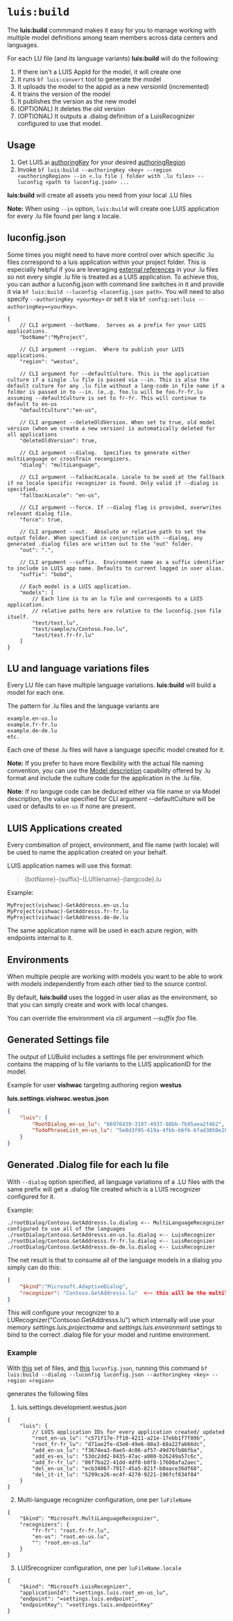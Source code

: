 # `luis:build`
The **luis:build** commmand makes it easy for you to manage working with multiple model definitions among team members across data centers and languages.

For each LU file (and its language variants) **luis:build** will do the following:

1. If there isn't a LUIS AppId for the model, it will create one
2. It runs `bf luis:convert` tool to generate the model
3. It uploads the model to the appid as a new versionId (incremented)
4. It trains the version of the model 
5. It publishes the version as the new model
6. (OPTIONAL) It deletes the old version
7. (OPTIONAL) It outputs a .dialog definition of a LuisRecognizer configured to use that model.

## Usage

1. Get LUIS.ai [authoringKey][1] for your desired [authoringRegion][2]
2. Invoke `bf luis:build --authoringKey <key> --region <authoringRegion> --in <.lu file | folder with .lu files> --luconfig <path to luconfig.json> ...`

**luis:build** will create all assets you need from your local .LU files

**Note:** When using `--in` option, `luis:build` will create one LUIS application for every .lu file found per lang x locale.

## luconfig.json
Some times you might need to have more control over which specific .lu files correspond to a luis application within your project folder. This is especially helpful if you are leveraging [external references][3] in your .lu files so not every single .lu file is treated as a LUIS application. To achieve this, you can author a luconfig.json with command line switches in it and provide it via `bf luis:build --luconfig <luconfig.json path>`.  You will need to also specify `--authoringKey <yourKey>` or set it via `bf config:set:luis --authoringKey=<yourKey>`.

```jsonc
{
    // CLI argument --botName.  Serves as a prefix for your LUIS applications.
    "botName":"MyProject",

    // CLI argument --region.  Where to publish your LUIS applications.
    "region": "westus",
    
    // CLI argument for --defaultCulture. This is the application culture if a single .lu file is passed via --in. This is also the default culture for any .lu file without a lang-code in file name if a folder is passed in to --in. (e,.g. foo.lu will be foo.fr-fr.lu assuming --defaultCulture is set to fr-fr. This will continue to default to en-us
    "defaultCulture":"en-us",
    
    // CLI argument --deleteOldVersion. When set to true, old model version (when we create a new version) is automatically deleted for all applications
    "deleteOldVersion": true, 
        
    // CLI argument --dialog.  Specifies to generate either multiLanguage or crossTrain recongizers. 
    "dialog": "multiLanguage",

    // CLI argument --falbackLocale. Locale to be used at the fallback if no locale specific recognizer is found. Only valid if --dialog is specified.
    "fallbackLocale": "en-us",
    
    // CLI argument --force. If --dialog flag is provided, overwrites relevant dialog file.
    "force": true,  
    
    // CLI argument --out.  Absolute or relative path to set the output folder. When specified in conjunction with --dialog, any generated .dialog files are written out to the "out" folder.
    "out": ".",

    // CLI argument --suffix.  Environment name as a suffix identifier to include in LUIS app name. Defaults to current logged in user alias.
    "suffix": "bobd",

    // Each model is a LUIS application.
    "models": [
        // Each line is to an lu file and corresponds to a LUIS application. 
        // relative paths here are relative to the luconfig.json file itself. 
        "test/test.lu",
        "test/sample/x/Contoso.Foo.lu",
        "test/test.fr-fr.lu"
    ]
}
```

## LU and language variations files
Every LU file can have multiple language variations.  **luis:build** will build a model for each one.

The pattern for .lu files and the language variants are

```
example.en-us.lu
example.fr-fr.lu
example.de-de.lu
etc.
```

Each one of these .lu files will have a language specific model created for it.

**Note:** If you prefer to have more flexibility with the actual file naming convention, you can use the [Model description][4] capability offered by .lu format and include the culture code for the application in the .lu file. 

**Note:** If no languge code can be deduced either via file name or via Model description, the value specified for CLI argument --defaultCulture will be used or defaults to `en-us` if none are present.

## LUIS Applications created

Every combination of project, environment, and file name (with locale) will be used to name the application created on your behalf.

LUIS application names will use this format:

> {botName}-{suffix}-{LUfilename}-{langcode}.lu

Example:

```
MyProject(vishwac)-GetAddresss.en-us.lu
MyProject(vishwac)-GetAddresss.fr-fr.lu
MyProject(vishwac)-GetAddresss.de-de.lu
```

The same application name will be used in each azure region, with endpoints internal to it.

## Environments

When multiple people are working with models you want to be able to work with models independently from each other tied to the source control.

By default, **luis:build** uses the logged in user alias as the environment, so that you can simply create and work with local changes.  

You can override the environment via cli argument *--suffix foo* file.

## Generated Settings file
The output of LUBuild includes a settings file per environment which contains the mapping of lu file variants to the LUIS applicationID for the model.

Example for user **vishwac** targeting authoring region **westus** 

**luis.settings.vishwac.westus.json**

```json
{
    "luis": {
        "RootDialog_en-us_lu": "66976439-3197-4937-88bb-7b95aea2f462",
        "TodoPhraseList_en-us_lu": "5e8d3f95-619a-4fbb-b6f6-6fad3050e286"
    }
}
```

## Generated .Dialog file for each lu file

With `--dialog` option specified, all language variations of a .LU files with the same prefix will get a .dialog file created which is a LUIS recognizer configured for it. 

Example:

```
./rootDialog/Contoso.GetAddresss.lu.dialog <-- MultiLanguageRecognizer configured to use all of the languages 
./rootDialog/Contoso.GetAddresss.en-us.lu.dialog <-- LuisRecognizer 
./rootDialog/Contoso.GetAddresss.fr-fr.lu.dialog <-- LuisRecognizer 
./rootDialog/Contoso.GetAddresss.de-de.lu.dialog <-- LuisRecognizer 
```

The net result is that to consume all of the language models in a dialog you simply can do this:

```json
{
    "$kind":"Microsoft.AdaptiveDialog",
    "recognizer": "Contoso.GetAddresss.lu"  <-- this will be the multilanguage model with all variations
}
```

This will configure your recognizer to a LURecognizer("Contsoso.GetAddresss.lu") which internally will use your memory *settings.luis.projectname* and *settings.luis.environment* settings to bind to the correct .dialog file for your model and runtime environment.

### Example

With [this][5] set of files, and [this][6] `luconfig.json`, running this command
`bf luis:build --dialog --luconfig luconfig.json --authoringkey <key> --region <region>`

generates the following files

1. luis.settings.development.westus.json
```jsonc
{
    "luis": {
        // LUIS application IDs for every application created/ updated
        "root_en-us_lu": "c571f17e-7f10-4211-a21e-17ebb1f7f89b",
        "root_fr-fr_lu": "d71ae2fe-d3e0-49e6-80a3-68a22fa666dc",
        "add_en-us_lu": "f3674ea3-0ae5-4c06-af57-49d76fb86fba",
        "add_es-es_lu": "53dc2dd2-8435-47ac-a080-b26249a57c6c",
        "add_fr-fr_lu": "06f7ba22-41dd-4df0-b0f8-17608afa2aec",
        "del_en-us_lu": "ecb34067-7917-45a5-821f-b0aace36df68",
        "del_it-it_lu": "5299ca26-ec4f-4270-9221-196fcf834f84"
    }
}
```
2. Multi-language recognizer configuration, one per `luFileName`

```jsonc
{
    "$kind": "Microsoft.MultiLanguageRecognizer",
    "recognizers": {
        "fr-fr": "root.fr-fr.lu",
        "en-us": "root.en-us.lu",
        "": "root.en-us.lu"
    }
}
```
3. LUISrecognizer configuration, one per `luFileName.locale`

```jsonc
{
    "$kind": "Microsoft.LuisRecognizer",
    "applicationId": "=settings.luis.root_en-us_lu",
    "endpoint": "=settings.luis.endpoint",
    "endpointKey": "=settings.luis.endpointKey"
}
```

[1]:https://docs.microsoft.com/en-us/azure/cognitive-services/luis/luis-concept-keys#programmatic-key
[2]:https://docs.microsoft.com/en-us/azure/cognitive-services/luis/luis-reference-regions#luis-authoring-regions
[3]:https://docs.microsoft.com/en-us/azure/bot-service/file-format/bot-builder-lu-file-format?view=azure-bot-service-4.0#external-references
[4]:https://docs.microsoft.com/en-us/azure/bot-service/file-format/bot-builder-lu-file-format?view=azure-bot-service-4.0#model-description
[5]:./examples/luis-build
[6]:./examples/luis-build/luconfig.json